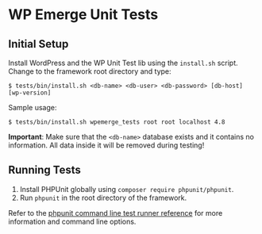 # WP Emerge Unit Tests

## Initial Setup

Install WordPress and the WP Unit Test lib using the `install.sh` script. Change to the framework root directory and type:

    $ tests/bin/install.sh <db-name> <db-user> <db-password> [db-host] [wp-version]

Sample usage:

    $ tests/bin/install.sh wpemerge_tests root root localhost 4.8

**Important**: Make sure that the `<db-name>` database exists and it contains no information. All data inside it will be removed during testing!

## Running Tests

1. Install PHPUnit globally using `composer require phpunit/phpunit`.
2. Run `phpunit` in the root directory of the framework.

Refer to the [phpunit command line test runner reference](https://phpunit.com/manual/current/en/phpunit-book.html#textui) for more information and command line options.
